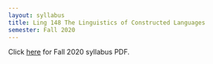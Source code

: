 ```yaml
---
layout: syllabus
title: Ling 148 The Linguistics of Constructed Languages
semester: Fall 2020
---
```


Click [here](/assets/pdfsyllabi/fa2020-ling148.pdf) for Fall 2020 syllabus PDF.
